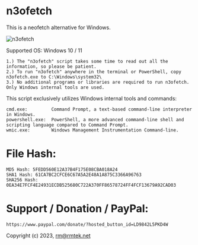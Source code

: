 # n3ofetch

This is a neofetch alternative for Windows.

![n3ofetch](https://github.com/rmtek/n3ofetch/assets/24634504/2d3ed6ec-2af7-4fd0-9c90-e4d1e7bb510f)

Supported OS: Windows 10 / 11

    1.) The "n3ofetch" script takes some time to read out all the information, so please be patient.
    2.) To run "n3ofetch" anywhere in the terminal or PowerShell, copy n3ofetch.exe to C:\Windows\system32\
    3.) No additional programs or libraries are required to run n3ofetch. Only Windows internal tools are used.

This script exclusively utilizes Windows internal tools and commands:

    cmd.exe:         Command Prompt, a text-based command-line interpreter in Windows.
    powershell.exe:  PowerShell, a more advanced command-line shell and scripting language compared to Command Prompt.
    wmic.exe:        Windows Management Instrumentation Command-line.


# File Hash:

    MD5 Hash: 5FEDD560E12A37B4F175E08CBA018A24
    SHA1 Hash: 61CA7BC2CFCE6C67A5A2E48A1A875C3366A96763
    SHA256 Hash: 0EA34E7FCF4E24931ECDB525680C722A370FF86578724FF4FCF13679A92CAD03


# Support / Donation / PayPal:
    https://www.paypal.com/donate/?hosted_button_id=LD9842L5PKD4W


Copyright (c) 2023, rm@rmtek.net
